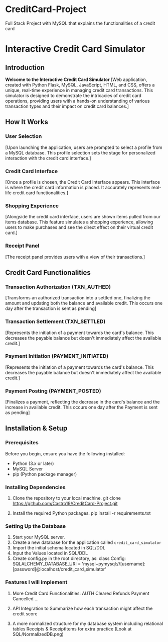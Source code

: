 # CreditCard-Project
 Full Stack Project with MySQL that explains the functionalities of a credit card
# Interactive Credit Card Simulator

## Introduction
**Welcome to the Interactive Credit Card Simulator**
[Web application, created with Python Flask, MySQL, JavaScript, HTML, and CSS, offers a unique, real-time experience in managing credit card transactions. This simulator is designed to demonstrate the intricacies of credit card operations, providing users with a hands-on understanding of various transaction types and their impact on credit card balances.]

## How It Works
### User Selection
[Upon launching the application, users are prompted to select a profile from a MySQL database. This profile selection sets the stage for personalized interaction with the credit card interface.]

### Credit Card Interface
[Once a profile is chosen, the Credit Card Interface appears. This interface is where the credit card information is placed. It accurately represents real-life credit card functionalities.]

### Shopping Experience
[Alongside the credit card interface, users are shown items pulled from our items database. This feature simulates a shopping experience, allowing users to make purchases and see the direct effect on their virtual credit card.]

### Receipt Panel
[The receipt panel provides users with a view of their transactions.]

## Credit Card Functionalities
### Transaction Authorization (TXN_AUTHED)
[Transforms an authorized transaction into a settled one, finalizing the amount and updating both the balance and available credit.
This occurs one day after the transaction is sent as pending]

### Transaction Settlement (TXN_SETTLED)
[Represents the initiation of a payment towards the card's balance. This decreases the payable balance but doesn't immediately affect the available credit.]

### Payment Initiation (PAYMENT_INITIATED)
[Represents the initiation of a payment towards the card's balance. This decreases the payable balance but doesn't immediately affect the available credit.]

### Payment Posting (PAYMENT_POSTED)
[Finalizes a payment, reflecting the decrease in the card's balance and the increase in available credit.
This occurs one day after the Payment  is sent as pending]

## Installation & Setup

### Prerequisites
Before you begin, ensure you have the following installed:
- Python (3.x or later)
- MySQL Server
- pip (Python package manager)

### Installing Dependencies
1. Clone the repository to your local machine.
git clone https://github.com/Castro19/CreditCard-Project.git

2. Install the required Python packages.
pip install -r requirements.txt

### Setting Up the Database
1. Start your MySQL server.
2. Create a new database for the application called `credit_card_simulator`
3. Import the initial schema located in SQL/DDL
4. Input the Values located in SQL/DDL
5. Create config.py in the root directory, as:
class Config:
    SQLALCHEMY_DATABASE_URI = 'mysql+pymysql://[username]:[password]@localhost/credit_card_simulator'


### Features I will implement
1. More Credit Card Functionalities:
    AUTH Cleared
    Refunds
    Payment Cancelled
    ...
2. API Integration to Summarize how each transaction might affect the credit score

3. A more normalized structure for my database system including relational tables Receipts & ReceiptItems for extra practice
(Look at SQL/NormalizedDB.png)

